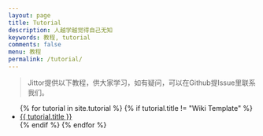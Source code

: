 ```yaml
---
layout: page
title: Tutorial
description: 人越学越觉得自己无知
keywords: 教程, tutorial
comments: false
menu: 教程
permalink: /tutorial/
---
```


> Jittor提供以下教程，供大家学习，如有疑问，可以在Github提Issue里联系我们。

<ul class="listing">
{% for tutorial in site.tutorial %}
{% if tutorial.title != "Wiki Template" %}
<li class="listing-item"><a href="{{ site.url }}{{ tutorial.url }}">{{ tutorial.title }}</a></li>
{% endif %}
{% endfor %}
</ul>
